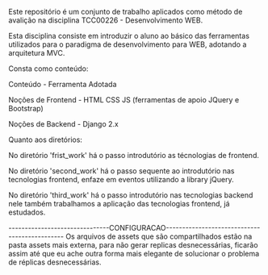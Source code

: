 Este repositório é um conjunto de trabalho aplicados como método de avalição na disciplina
TCC00226 - Desenvolvimento WEB.

Esta disciplina consiste em introduzir o aluno ao básico das ferramentas utilizados para 
o paradigma de desenvolvimento para WEB, adotando a arquitetura MVC.


Consta como conteúdo:

Conteúdo           - Ferramenta Adotada

Noções de Frontend - HTML CSS JS (ferramentas de apoio JQuery e Bootstrap)

Noções de Backend  - Django 2.x

Quanto aos diretórios:

No diretório 'frist_work' há o passo introdutório as técnologias de frontend.

No diretório 'second_work' há o passo sequente ao introdutório nas tecnologias 
frontend, enfaze em eventos utilizando a library jQuery. 

No diretório 'third_work' há o passo introdutório nas tecnologias backend nele também
trabalhamos a aplicação das tecnologias frontend, já estudados.

-------------------------------CONFIGURACAO----------------------------------------------
Os arquivos de assets que são compartilhados estão na pasta assets mais externa, para não
gerar replicas desnecessárias, ficarão assim até que eu ache outra forma mais elegante 
de solucionar o problema de réplicas desnecessárias.

